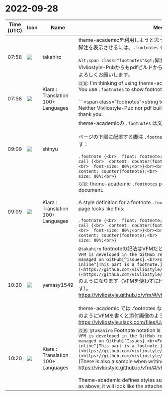 # 2022-09-28

|Time (UTC)|Icon|Name|Message|
|---|---|---|---|
|07:58|![](https://avatars.slack-edge.com/2021-03-07/1843534807857_00f7c5a10c2fdc7b710d_72.jpg)|takahiro|theme-academicを利用しようと思っています。<br>脚注を表示させるには、`.footnotes` を使うのですよね?<br><br>```&lt;span class="footnotes"&gt;脚注にする文字列&lt;/span&gt; ```<br>Vivliostyle-Pubからもpdfビルドからもどちらも上手く行きません。<br>よろしくお願いします。|
|07:58|![](https://avatars.slack-edge.com/2021-08-02/2324149410423_2aa7423c4133ecb9f168_72.png)|Kiara : Translation 100+ Languages|🇬🇧: I'm thinking of using theme-academic.<br>You use `.footnotes` to show footnotes, right?<br><br>```&lt;span class="footnotes"&gt;string to make footnote&lt;/span&gt;<br>Neither Vivliostyle-Pub nor pdf build works.<br>thank you.|
|09:09|![](https://avatars.slack-edge.com/2018-04-27/354445776386_e258f5ed5ba887b08668_72.jpg)|shinyu|theme-academicの `.footnotes` は文書末に注のリストを置くものです。<br><br>ページの下部に配置する脚注 `.footnote` のスタイルの定義は次のようにします：<br><br>```.footnote {<br>  float: footnote;<br>}<br><br>.footnote::footnote-call {<br>  content: counter(footnote);<br>  vertical-align: super;<br>  font-size: 80%;<br>}<br><br>.footnote::footnote-marker {<br>  content: counter(footnote);<br>  vertical-align: super;<br>  font-size: 80%;<br>}```<br>|
|09:09|![](https://avatars.slack-edge.com/2021-08-02/2324149410423_2aa7423c4133ecb9f168_72.png)|Kiara : Translation 100+ Languages|🇬🇧: theme-academic `.footnotes` puts a list of notes at the end of the document.<br><br>A style definition for a footnote `.footnote` placed at the bottom of the page looks like this:<br><br>```.footnote {<br>  float: footnote;<br>}<br><br>.footnote::footnote-call {<br>  content: counter(footnote);<br>  vertical-align: super;<br>  font-size: 80%;<br>}<br><br>.footnote::footnote-marker {<br>  content: counter(footnote);<br>  vertical-align: super;<br>  font-size: 80%;<br>}```<br>|
|10:20|![](https://secure.gravatar.com/avatar/b2dffef7ce30f6f8f399f2a172229711.jpg?s=72&d=https%3A%2F%2Fa.slack-edge.com%2Fdf10d%2Fimg%2Favatars%2Fava_0012-72.png)|yamasy1549|`@takahiro` footnoteの記法はVFMだと<br>```VFM is developed in the GitHub repository[^1].<br>Issues are managed on GitHub[^Issues].<br>Footnotes can also be written inline^[This part is a footnote.].<br><br>[^1]: [VFM](<https://github.com/vivliostyle/vfm>)<br><br>[^Issues]: [Issues](<https://github.com/vivliostyle/vfm/issues>)```<br>のようになります（VFMを使わずにHTMLで書く場合のサンプルもあります）。<br><https://vivliostyle.github.io/vfm/#/vfm#footnotes><br><br>theme-academic では .footnotes などのスタイルを定義してあるので、上のようにVFMを書くと添付画像のような見た目になります。<br>https://vivliostyle.slack.com/files/UJ734DS4V/F044ADJK51S/image.png|
|10:20|![](https://avatars.slack-edge.com/2021-08-02/2324149410423_2aa7423c4133ecb9f168_72.png)|Kiara : Translation 100+ Languages|🇬🇧: `@takahiro` Footnote notation is VFM<br>```VFM is developed in the GitHub repository[^1].<br>Issues are managed on GitHub[^Issues].<br>Footnotes can also be written inline^[This part is a footnote.].<br><br>[^1]: [VFM](<https://github.com/vivliostyle/vfm>)<br><br>[^Issues]: [Issues](<https://github.com/vivliostyle/vfm/issues>)```<br>(There is also a sample when writing in HTML without using VFM).<br><https://vivliostyle.github.io/vfm/#/vfm#footnotes><br><br>Theme-academic defines styles such as .footnotes, so if you write VFM as above, it will look like the attached image.|
